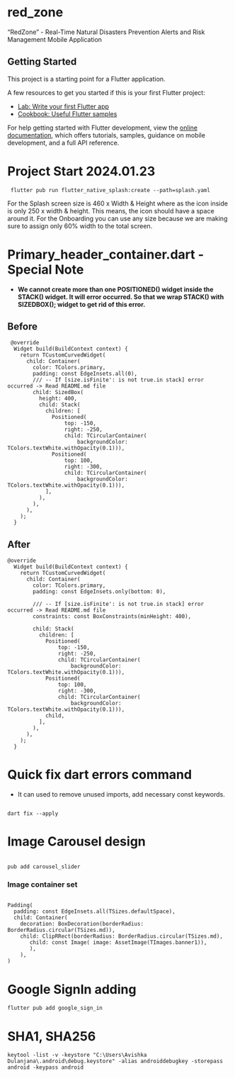 # red_zone

“RedZone” - Real-Time Natural Disasters Prevention Alerts and Risk Management Mobile Application

## Getting Started

This project is a starting point for a Flutter application.

A few resources to get you started if this is your first Flutter project:

- [Lab: Write your first Flutter app](https://docs.flutter.dev/get-started/codelab)
- [Cookbook: Useful Flutter samples](https://docs.flutter.dev/cookbook)

For help getting started with Flutter development, view the
[online documentation](https://docs.flutter.dev/), which offers tutorials,
samples, guidance on mobile development, and a full API reference.

# Project Start 2024.01.23

```agsl
 flutter pub run flutter_native_splash:create --path=splash.yaml
```

For the Splash screen size is 460 x Width & Height where as the icon inside is only 250 x width & height. This means, the icon should have a space around it. For the Onboarding you can use any size because we are making sure to assign only 60% width to the total screen.

# Primary_header_container.dart - Special Note

- <b>We cannot create more than one POSITIONED() widget inside the STACK() widget. It will error occurred. So that we wrap STACK() with SIZEDBOX(); widget to get rid of this error.</b>

## Before

```agsl
 @override
  Widget build(BuildContext context) {
    return TCustomCurvedWidget(
      child: Container(
        color: TColors.primary,
        padding: const EdgeInsets.all(0),
        /// -- If [size.isFinite': is not true.in stack] error occurred -> Read README.md file
        child: SizedBox(
          height: 400,
          child: Stack(
            children: [
              Positioned(
                  top: -150,
                  right: -250,
                  child: TCircularContainer(
                      backgroundColor: TColors.textWhite.withOpacity(0.1))),
              Positioned(
                  top: 100,
                  right: -300,
                  child: TCircularContainer(
                      backgroundColor: TColors.textWhite.withOpacity(0.1))),
            ],
          ),
        ),
      ),
    );
  }
```

## After

```agsl
@override
  Widget build(BuildContext context) {
    return TCustomCurvedWidget(
      child: Container(
        color: TColors.primary,
        padding: const EdgeInsets.only(bottom: 0),

        /// -- If [size.isFinite': is not true.in stack] error occurred -> Read README.md file
        constraints: const BoxConstraints(minHeight: 400),
        
        child: Stack(
          children: [
            Positioned(
                top: -150,
                right: -250,
                child: TCircularContainer(
                    backgroundColor: TColors.textWhite.withOpacity(0.1))),
            Positioned(
                top: 100,
                right: -300,
                child: TCircularContainer(
                    backgroundColor: TColors.textWhite.withOpacity(0.1))),
            child,
          ],
        ),
      ),
    );
  }
```

# Quick fix dart errors command

- It can used to remove unused imports, add necessary const keywords.

```agsl

dart fix --apply

```

# Image Carousel design

```agsl

pub add carousel_slider

```
### Image container set
```agsl

Padding(
  padding: const EdgeInsets.all(TSizes.defaultSpace),
  child: Container(
    decoration: BoxDecoration(borderRadius: BorderRadius.circular(TSizes.md)),
    child: ClipRRect(borderRadius: BorderRadius.circular(TSizes.md),
       child: const Image( image: AssetImage(TImages.banner1)),
       ),
    ),
)
```

# Google SignIn adding

```agsl
flutter pub add google_sign_in   
```

# SHA1, SHA256

```agsl
keytool -list -v -keystore "C:\Users\Avishka Dulanjana\.android\debug.keystore" -alias androiddebugkey -storepass android -keypass android
```